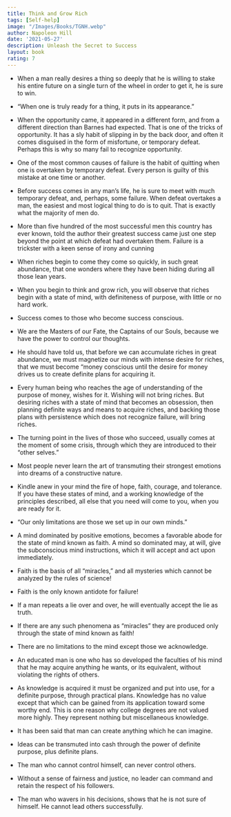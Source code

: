 ```yaml
---
title: Think and Grow Rich
tags: [Self-help]
image: "/Images/Books/TGNH.webp"
author: Napoleon Hill
date: '2021-05-27'
description: Unleash the Secret to Success
layout: book
rating: 7
---
```

- When a man really desires a thing so deeply that he is willing to stake his entire future on a single turn of the wheel in order to get it, he is sure to win.

- “When one is truly ready for a thing, it puts in its appearance.”

- When the opportunity came, it appeared in a different form, and from a different direction than Barnes had expected. That is one of the tricks of opportunity. It has a sly habit of slipping in by the back door, and often it comes disguised in the form of misfortune, or temporary defeat. Perhaps this is why so many fail to recognize opportunity.

- One of the most common causes of failure is the habit of quitting when one is overtaken by temporary defeat. Every person is guilty of this mistake at one time or another.

- Before success comes in any man’s life, he is sure to meet with much temporary defeat, and, perhaps, some failure. When defeat overtakes a man, the easiest and most logical thing to do is to quit. That is exactly what the majority of men do.

- More than five hundred of the most successful men this country has ever known, told the author their greatest success came just one step beyond the point at which defeat had overtaken them. Failure is a trickster with a keen sense of irony and cunning

- When riches begin to come they come so quickly, in such great abundance, that one wonders where they have been hiding during all those lean years.

- When you begin to think and grow rich, you will observe that riches begin with a state of mind, with definiteness of purpose, with little or no hard work.

- Success comes to those who become success conscious.

- We are the Masters of our Fate, the Captains of our Souls, because we have the power to control our thoughts.

- He should have told us, that before we can accumulate riches in great abundance, we must magnetize our minds with intense desire for riches, that we must become “money conscious until the desire for money drives us to create definite plans for acquiring it.

- Every human being who reaches the age of understanding of the purpose of money, wishes for it. Wishing will not bring riches. But desiring riches with a state of mind that becomes an obsession, then planning definite ways and means to acquire riches, and backing those plans with persistence which does not recognize failure, will bring riches.

- The turning point in the lives of those who succeed, usually comes at the moment of some crisis, through which they are introduced to their “other selves.”

- Most people never learn the art of transmuting their strongest emotions into dreams of a constructive nature.

- Kindle anew in your mind the fire of hope, faith, courage, and tolerance. If you have these states of mind, and a working knowledge of the principles described, all else that you need will come to you, when you are ready for it.

- “Our only limitations are those we set up in our own minds.”

- A mind dominated by positive emotions, becomes a favorable abode for the state of mind known as faith. A mind so dominated may, at will, give the subconscious mind instructions, which it will accept and act upon immediately.

- Faith is the basis of all “miracles,” and all mysteries which cannot be analyzed by the rules of science!

- Faith is the only known antidote for failure!

- If a man repeats a lie over and over, he will eventually accept the lie as truth.

- If there are any such phenomena as “miracles” they are produced only through the state of mind known as faith!

- There are no limitations to the mind except those we acknowledge.

- An educated man is one who has so developed the faculties of his mind that he may acquire anything he wants, or its equivalent, without violating the rights of others.

- As knowledge is acquired it must be organized and put into use, for a definite purpose, through practical plans. Knowledge has no value except that which can be gained from its application toward some worthy end. This is one reason why college degrees are not valued more highly. They represent nothing but miscellaneous knowledge.

- It has been said that man can create anything which he can imagine.

- Ideas can be transmuted into cash through the power of definite purpose, plus definite plans.

- The man who cannot control himself, can never control others.

- Without a sense of fairness and justice, no leader can command and retain the respect of his followers.

- The man who wavers in his decisions, shows that he is not sure of himself. He cannot lead others successfully.